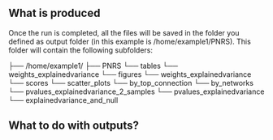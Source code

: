 ## What is produced 
Once the run is completed, all the files will be saved in the folder you defined as output folder (in this example is /home/example1/PNRS). This folder will contain the following subfolders:


├── /home/example1/
    ├── PNRS
        └── tables
            └── weights_explainedvariance
        └── figures
            └── weights_explainedvariance
            └── scores
            └── scatter_plots
                └── by_top_connection
                └── by_networks
            └── pvalues_explainedvariance_2_samples
            └── pvalues_explainedvariance
            └── explainedvariance_and_null
        
## What to do with outputs?
